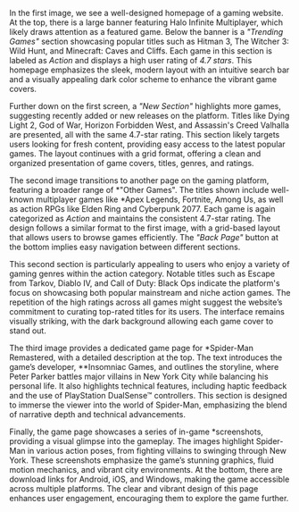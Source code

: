 In the first image, we see a well-designed homepage of a gaming website. At the top, there is a large banner featuring Halo Infinite Multiplayer, which likely draws attention as a featured game. Below the banner is a *"Trending Games"* section showcasing popular titles such as Hitman 3, The Witcher 3: Wild Hunt, and Minecraft: Caves and Cliffs. Each game in this section is labeled as *Action* and displays a high user rating of *4.7 stars*. This homepage emphasizes the sleek, modern layout with an intuitive search bar and a visually appealing dark color scheme to enhance the vibrant game covers.

Further down on the first screen, a *"New Section"* highlights more games, suggesting recently added or new releases on the platform. Titles like Dying Light 2, God of War, Horizon Forbidden West, and Assassin's Creed Valhalla are presented, all with the same 4.7-star rating. This section likely targets users looking for fresh content, providing easy access to the latest popular games. The layout continues with a grid format, offering a clean and organized presentation of game covers, titles, genres, and ratings.

The second image transitions to another page on the gaming platform, featuring a broader range of *"Other Games". The titles shown include well-known multiplayer games like *Apex Legends, Fortnite, Among Us, as well as action RPGs like Elden Ring and Cyberpunk 2077. Each game is again categorized as *Action* and maintains the consistent 4.7-star rating. The design follows a similar format to the first image, with a grid-based layout that allows users to browse games efficiently. The *"Back Page"* button at the bottom implies easy navigation between different sections.

This second section is particularly appealing to users who enjoy a variety of gaming genres within the action category. Notable titles such as Escape from Tarkov, Diablo IV, and Call of Duty: Black Ops indicate the platform's focus on showcasing both popular mainstream and niche action games. The repetition of the high ratings across all games might suggest the website’s commitment to curating top-rated titles for its users. The interface remains visually striking, with the dark background allowing each game cover to stand out.

The third image provides a dedicated game page for *Spider-Man Remastered, with a detailed description at the top. The text introduces the game’s developer, **Insomniac Games, and outlines the storyline, where Peter Parker battles major villains in New York City while balancing his personal life. It also highlights technical features, including haptic feedback and the use of PlayStation DualSense™ controllers. This section is designed to immerse the viewer into the world of Spider-Man, emphasizing the blend of narrative depth and technical advancements.

Finally, the game page showcases a series of in-game *screenshots, providing a visual glimpse into the gameplay. The images highlight Spider-Man in various action poses, from fighting villains to swinging through New York. These screenshots emphasize the game’s stunning graphics, fluid motion mechanics, and vibrant city environments. At the bottom, there are download links for Android, iOS, and Windows, making the game accessible across multiple platforms. The clear and vibrant design of this page enhances user engagement, encouraging them to explore the game further.
